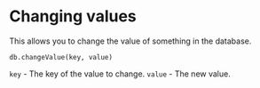 # Changing values
This allows you to change the value of something in the database.
```
db.changeValue(key, value)
```
`key` - The key of the value to change.
`value` - The new value.